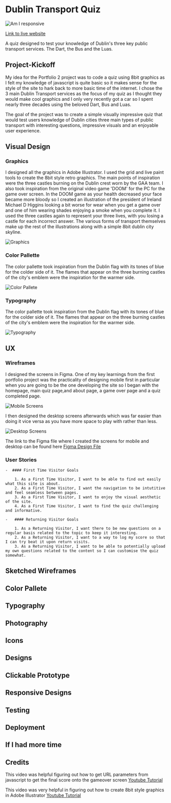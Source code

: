 # Dublin Transport Quiz

![Am I responsive](/assets/images/am_i_responsive.png)

[Link to live website](https://www.figma.com/file/JGjOtJ32DX9stmCM0YSNvB/Untitled?node-id=27%3A601497)

A quiz designed to test your knowledge of Dublin's three key public transport services. The Dart, the Bus and the Luas.

## Project-Kickoff 

My idea for the Portfolio 2 project was to code a quiz using 8bit graphics as I felt my knowledge of javascript is quite basic so it makes sense for the style of the site to hark back to more basic time of the internet. I chose the 3 main Dublin Transport services as the focus of my quiz as I thought they would make cool graphics and I only very recently got a car so I spent nearly three decades using the beloved Dart, Bus and Luas. 

The goal of the project was to create a simple visually impressive quiz that would test users knowledge of Dublin cities three main types of public transport with interesting questions, impressive visuals and an enjoyable user experience.



## Visual Design

### Graphics

I designed all the graphics in Adobe Illustrator. I used the grid and live paint tools to create the 8bit style retro graphics. The main points of inspiration were the three castles burning on the Dublin crest worn by the GAA team. I also took inspiration from the original video game 'DOOM' for the PC for the game over screen. In the DOOM game as your health decreased your face became more bloody so I created an illustration of the president of Ireland Michael D Higgins looking a bit worse for wear when you get a game over and one of him wearing shades enjoying a smoke when you complete it. I used the three castles again to represent your three lives, with you losing a castle for each incorrect answer. 
The various forms of transport themselves make up the rest of the illustrations along with a simple 8bit dublin city skyline. 

![Graphics](/assets/images/graphics.png)

### Color Pallette

The color pallette took inspiration from the Dublin flag with its tones of blue for the colder side of it. The flames that appear on the three burning castles of the city's emblem were the inspiration for the warmer side. 

![Color Pallete](/assets/images/colour_pallete.png)

### Typography

The color pallette took inspiration from the Dublin flag with its tones of blue for the colder side of it. The flames that appear on the three burning castles of the city's emblem were the inspiration for the warmer side. 

![Typography](/assets/images/typography.png)

## UX

### Wireframes

I designed the screens in Figma. One of my key learnings from the first portfolio project was the practicality of designing mobile first in particular when you are going to be the one developing the site so I began with the homepage, main quiz page,and about page, a game over page and a quiz completed page. 

![Mobile Screens](/assets/images/mobile_screens.png)

I then designed the desktop screens afterwards which was far easier than doing it vice versa as you have more space to play with rather than less. 

![Desktop Screens](/assets/images/desktop_screens.png)

The link to the Figma file where I created the screens for mobile and desktop can be found here [Figma Design File](https://www.figma.com/file/JGjOtJ32DX9stmCM0YSNvB/Untitled?node-id=27%3A601497)

### User Stories

    -  #### First Time Visitor Goals

        1. As a First Time Visitor, I want to be able to find out easily what this site is about.
        2. As a First Time Visitor, I want the navigation to be intutitive and feel seamless between pages.
        3. As a First Time Visitor, I want to enjoy the visual aesthetic of the site.
        4. As a First Time Visitor, I want to find the quiz challenging and informative.

    -   #### Returning Visitor Goals

        1. As a Returning Visitor, I want there to be new questions on a regular basis related to the topic to keep it interesting.
        2. As a Returning Visitor, I want to a way to log my score so that I can try beat it upon return visits.
        3. As a Returning Visitor, I want to be able to potentially upload my own questions related to the content so I can customise the quiz somewhat.


## Sketched Wireframes


## Color Pallete 

## Typography

## Photography


## Icons


## Designs


## Clickable Prototype


## Responsive Designs


## Testing

## Deployment

## If I had more time

## Credits

This video was helpful figuring out how to get URL parameters from javascript to get the final score onto the gameover screen [Youtube Tutorial](https://www.youtube.com/watch?v=j3-LV3XxhVg&ab_channel=ProcureEminence)

This video was very helpful in figuring out how to create 8bit style graphics in Adobe Illustrator [Youtube Tutorial](https://www.youtube.com/watch?v=krTF_DLe96c&ab_channel=MakeItPOP)









